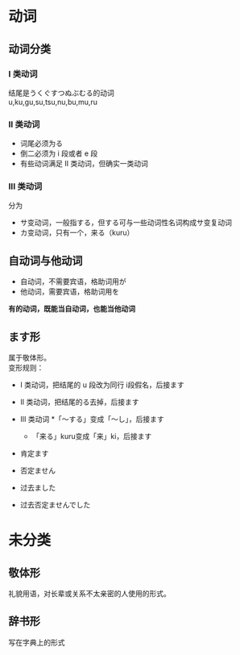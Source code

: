 # 动词

## 动词分类

### I 类动词
结尾是うくぐすつぬぶむる的动词  
    u,ku,gu,su,tsu,nu,bu,mu,ru  

### II 类动词
* 词尾必须为る
* 倒二必须为 i 段或者 e 段
* 有些动词满足 II 类动词，但确实一类动词

### III 类动词
分为
* サ变动词，一般指する，但する可与一些动词性名词构成サ变复动词
* カ变动词，只有一个，来る（kuru）

## 自动词与他动词
* 自动词，不需要宾语，格助词用が
* 他动词，需要宾语，格助词用を

**有的动词，既能当自动词，也能当他动词**


## ます形
属于敬体形。  
变形规则：
* I 类动词，把结尾的 u 段改为同行 i段假名，后接ます
* II 类动词，把结尾的る去掉，后接ます
* III 类动词
    *「～する」变成「～し」，后接ます
    * 「来る」kuru变成「来」ki，后接ます

* 肯定ます
* 否定ません
* 过去ました
* 过去否定ませんでした



# 未分类

## 敬体形
礼貌用语，对长辈或关系不太亲密的人使用的形式。


## 辞书形
写在字典上的形式
